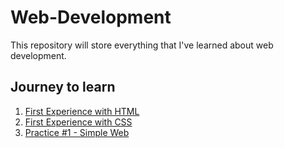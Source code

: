 # Web-Development
This repository will store everything that I've learned about web development.

## Journey to learn
1. [First Experience with HTML](https://github.com/kimjaeh10/Web-Development/tree/master/Simple%20Blog)
2. [First Experience with CSS](https://github.com/kimjaeh10/Web-Development/tree/master/Intro%20to%20CSS)
3. [Practice #1 - Simple Web](https://github.com/kimjaeh10/Web-Development/tree/master/myWebsite)
